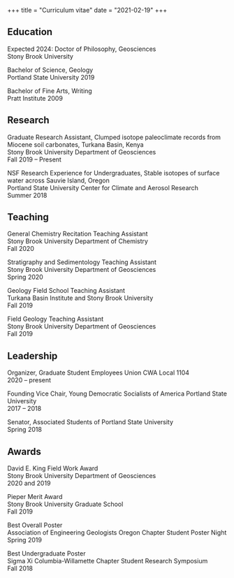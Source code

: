 +++
title = "Curriculum vitae"
date  = "2021-02-19"
+++

## Education
Expected 2024: Doctor of Philosophy, Geosciences \
Stony Brook University

Bachelor of Science, Geology \
Portland State University
2019

Bachelor of Fine Arts, Writing \
Pratt Institute
2009

## Research
Graduate Research Assistant, Clumped isotope paleoclimate records from Miocene soil carbonates, Turkana Basin, Kenya \
Stony Brook University Department of Geosciences \
Fall 2019 – Present

NSF Research Experience for Undergraduates, Stable isotopes of surface water across Sauvie Island, Oregon \
Portland State University Center for Climate and Aerosol Research \
Summer 2018

## Teaching
General Chemistry Recitation Teaching Assistant \
Stony Brook University Department of Chemistry \
Fall 2020

Stratigraphy and Sedimentology Teaching Assistant \
Stony Brook University Department of Geosciences \
Spring 2020

Geology Field School Teaching Assistant \
Turkana Basin Institute and Stony Brook University \
Fall 2019

Field Geology Teaching Assistant \
Stony Brook University Department of Geosciences \
Fall 2019

## Leadership
Organizer, Graduate Student Employees Union CWA Local 1104 \
2020 – present

Founding Vice Chair, Young Democratic Socialists of America Portland State University \
2017 – 2018

Senator, Associated Students of Portland State University \
Spring 2018

## Awards
David E. King Field Work Award \
Stony Brook University Department of Geosciences \
2020 and 2019

Pieper Merit Award \
Stony Brook University Graduate School \
Fall 2019

Best Overall Poster \
Association of Engineering Geologists Oregon Chapter Student Poster Night \
Spring 2019

Best Undergraduate Poster \
Sigma Xi Columbia-Willamette Chapter Student Research Symposium \
Fall 2018
